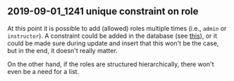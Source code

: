 ## 2019-09-01_1241 unique constraint on role

At this point it is  possible to add (allowed) roles
multiple  times (i.e.,  `admin` or  `instructor`). A
constraint could be added in the database
(see [this](https://dba.stackexchange.com/questions/161313/creating-a-unique-constraint-from-a-json-object)),
or it  could be made  sure during update  and insert
that  this won't  be the  case, but  in the  end, it
doesn't really matter.

On  the  other hand,  if  the  roles are  structured
hierarchically,  there won't  even be  a need  for a
list.
